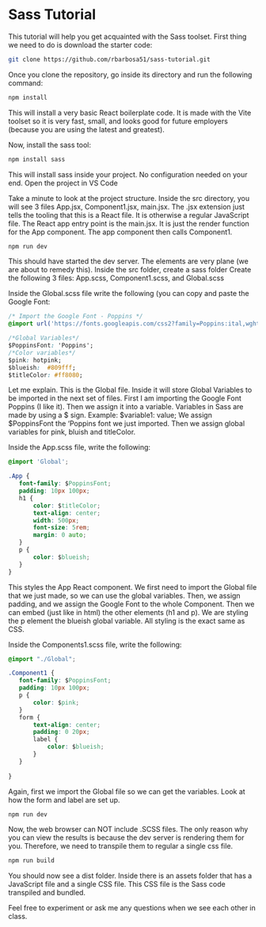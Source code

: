 # Sass Tutorial
This tutorial will help you get acquainted with the Sass toolset. 
First thing we need to do is download the starter code:

```sh
git clone https://github.com/rbarbosa51/sass-tutorial.git
```

  Once you clone the repository, go inside its directory and run the following command:
```sh
npm install
```
   This will install a very basic React boilerplate code. It is made with the Vite toolset so it is very fast, small, and looks good for future employers (because you are using the latest and greatest).

Now, install the sass tool:

```sh
npm install sass
```
This will install sass inside your project. No configuration needed on your end.
Open the project in VS Code
   
   Take a minute to look at the project structure. Inside the src directory, you will see 3 files App.jsx, Component1.jsx, main.jsx. The .jsx extension just tells the tooling that this is a React file. It is otherwise a regular JavaScript file. The React app entry point is the main.jsx. It is just the render function for the App component. The app component then calls Component1. 

```sh
npm run dev
```

This should have started the dev server. The elements are very plane (we are about to remedy this). Inside the src folder, create a sass folder
Create the following 3 files: App.scss, Component1.scss, and Global.scss

Inside the Global.scss file write the following (you can copy and paste the Google Font: 
```css
/* Import the Google Font - Poppins */
@import url('https://fonts.googleapis.com/css2?family=Poppins:ital,wght@0,100;0,200;0,300;0,400;0,500;0,600;0,700;0,800;1,200;1,300&display=swap');

/*Global Variables*/
$PoppinsFont: 'Poppins';
/*Color variables*/
$pink: hotpink;
$blueish:  #809fff;
$titleColor: #ff8080;
```

   Let me explain. This is the Global file. Inside it will store Global Variables to be imported in the next set of files. First I am importing the Google Font Poppins (I like it). Then we assign it into a variable. Variables in Sass are made by using a $ sign. Example: $variable1: value; We assign $PoppinsFont the ‘Poppins font we just imported. Then we assign global variables for pink, bluish and titleColor.

Inside the App.scss file, write the following:
```css
@import 'Global';

.App {
   font-family: $PoppinsFont;
   padding: 10px 100px;
   h1 {
       color: $titleColor;
       text-align: center;
       width: 500px;
       font-size: 5rem;
       margin: 0 auto;
   }
   p {
       color: $blueish;
   }
}
```
   This styles the App React component. We first need to import the Global file that we just made, so we can use the global variables. Then, we assign padding, and we assign the Google Font to the whole Component. Then we can embed (just like in html) the other elements (h1 and p). We are styling the p element the blueish global variable. All styling is the exact same as CSS.

Inside the Components1.scss file, write the following:
```css
@import "./Global";

.Component1 {
   font-family: $PoppinsFont;
   padding: 10px 100px;
   p {
       color: $pink;
   }
   form {
       text-align: center;
       padding: 0 20px;
       label {
           color: $blueish;
       }
   }
  
}
```
  Again, first we import the Global file so we can get the variables. Look at how the form and label are set up. 

```sh
npm run dev
```

  Now, the web browser can NOT include .SCSS files. The only reason why you can view the results is because the dev server is rendering them for you. Therefore, we need to transpile them to regular a single css file.

```sh
npm run build
```
  You should now see a dist folder. Inside there is an assets folder that has a JavaScript file and a single CSS file. This CSS file is the Sass code transpiled and bundled.

Feel free to experiment or ask me any questions when we see each other in class.

